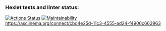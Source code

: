 ### Hexlet tests and linter status:
[![Actions Status](https://github.com/Eric-tech777/python-project-49/actions/workflows/hexlet-check.yml/badge.svg)](https://github.com/Eric-tech777/python-project-49/actions)
[![Maintainability](https://api.codeclimate.com/v1/badges/8c84186eb2f8ea4fa106/maintainability)](https://codeclimate.com/github/Eric-tech777/python-project-49/maintainability)
https://asciinema.org/connect/cbd4e25d-11c3-4555-ad24-f4906c663963



